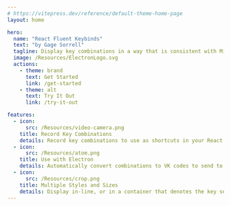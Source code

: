 ```yaml
---
# https://vitepress.dev/reference/default-theme-home-page
layout: home

hero:
  name: "React Fluent Keybinds"
  text: "by Gage Sorrell"
  tagline: Display key combinations in a way that is consistent with Microsoft's Fluent UI design language.
  image: /Resources/ElectronLogo.svg
  actions:
    - theme: brand
      text: Get Started
      link: /get-started
    - theme: alt
      text: Try It Out
      link: /try-it-out

features:
  - icon:
      src: /Resources/video-camera.png
    title: Record Key Combinations
    details: Record key combinations to use as shortcuts in your React app.
  - icon:
      src: /Resources/atom.png
    title: Use with Electron
    details: Automatically convert combinations to VK codes to send to your backend that interacts with the Windows API.
  - icon:
      src: /Resources/crop.png
    title: Multiple Styles and Sizes
    details: Display in-line, or in a container that denotes the key sequence as a keyboard shortcut.
---
```

